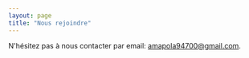 ```yaml
---
layout: page
title: "Nous rejoindre"
---
```


N'hésitez pas à nous contacter par email: [amapola94700@gmail.com](mailto:amapola94700@gmail.com).
